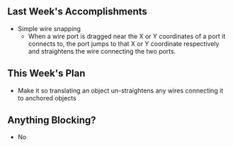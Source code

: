 ## Last Week's Accomplishments

 - Simple wire snapping
   - When a wire port is dragged near the X or Y coordinates of a port it connects to, the port jumps to that X or Y coordinate respectively and straightens the wire connecting the two ports.

## This Week's Plan

 - Make it so translating an object un-straightens any wires connecting it to anchored objects

## Anything Blocking?

 - No
